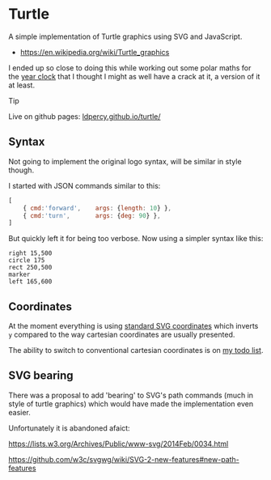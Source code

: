 Turtle
======

A simple implementation of Turtle graphics using SVG and JavaScript.

* https://en.wikipedia.org/wiki/Turtle_graphics



I ended up so close to doing this while working out some polar maths for the [year clock](<https://github.com/ldpercy/year-clock>) that I thought I might as well have a crack at it, a version of it at least.

> [!TIP]
> Live on github pages: [ldpercy.github.io/turtle/](https://ldpercy.github.io/turtle/)


Syntax
------

Not going to implement the original logo syntax, will be similar in style though.

I started with JSON commands similar to this:
```js
[
	{ cmd:'forward',	args: {length: 10} },
	{ cmd:'turn',		args: {deg: 90} },
]
```

But quickly left it for being too verbose. Now using a simpler syntax like this:

```
right 15,500
circle 175
rect 250,500
marker
left 165,600
```

Coordinates
-----------

At the moment everything is using [standard SVG coordinates](<https://developer.mozilla.org/en-US/docs/Web/SVG/Tutorials/SVG_from_scratch/Positions#the_grid>) which inverts `y` compared to the way cartesian coordinates are usually presented.

The ability to switch to conventional cartesian coordinates is on [my todo list](task/readme.md).



SVG bearing
-----------
There was a proposal to add 'bearing' to SVG's path commands (much in style of turtle graphics) which would have made the implementation even easier.

Unfortunately it is abandoned afaict:

https://lists.w3.org/Archives/Public/www-svg/2014Feb/0034.html

https://github.com/w3c/svgwg/wiki/SVG-2-new-features#new-path-features